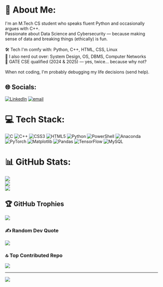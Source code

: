 # 💫 About Me:
I'm an M.Tech CS student who speaks fluent Python and occasionally argues with C++. <br>Passionate about Data Science and Cybersecurity — because making sense of data and breaking things (ethically) is fun.<br><br>🛠️ Tech I'm comfy with: Python, C++, HTML, CSS, Linux<br>🧠 I also nerd out over: System Design, OS, DBMS, Computer Networks<br>🎯 GATE CSE qualified (2024 & 2025) — yes, twice... because why not?<br><br>When not coding, I'm probably debugging my life decisions (send help).


## 🌐 Socials:
[![LinkedIn](https://img.shields.io/badge/LinkedIn-%230077B5.svg?logo=linkedin&logoColor=white)](https://linkedin.com/in/https://www.linkedin.com/in/rohit-sharma-04b913223) [![email](https://img.shields.io/badge/Email-D14836?logo=gmail&logoColor=white)](mailto:rohitsharma97.work@gmail.com) 

# 💻 Tech Stack:
![C](https://img.shields.io/badge/c-%2300599C.svg?style=plastic&logo=c&logoColor=white) ![C++](https://img.shields.io/badge/c++-%2300599C.svg?style=plastic&logo=c%2B%2B&logoColor=white) ![CSS3](https://img.shields.io/badge/css3-%231572B6.svg?style=plastic&logo=css3&logoColor=white) ![HTML5](https://img.shields.io/badge/html5-%23E34F26.svg?style=plastic&logo=html5&logoColor=white) ![Python](https://img.shields.io/badge/python-3670A0?style=plastic&logo=python&logoColor=ffdd54) ![PowerShell](https://img.shields.io/badge/PowerShell-%235391FE.svg?style=plastic&logo=powershell&logoColor=white) ![Anaconda](https://img.shields.io/badge/Anaconda-%2344A833.svg?style=plastic&logo=anaconda&logoColor=white) ![PyTorch](https://img.shields.io/badge/PyTorch-%23EE4C2C.svg?style=plastic&logo=PyTorch&logoColor=white) ![Matplotlib](https://img.shields.io/badge/Matplotlib-%23ffffff.svg?style=plastic&logo=Matplotlib&logoColor=black) ![Pandas](https://img.shields.io/badge/pandas-%23150458.svg?style=plastic&logo=pandas&logoColor=white) ![TensorFlow](https://img.shields.io/badge/TensorFlow-%23FF6F00.svg?style=plastic&logo=TensorFlow&logoColor=white) ![MySQL](https://img.shields.io/badge/mysql-4479A1.svg?style=plastic&logo=mysql&logoColor=white)
# 📊 GitHub Stats:
![](https://github-readme-stats.vercel.app/api?username=TheSharmaDev&theme=github_dark&hide_border=false&include_all_commits=true&count_private=true)<br/>
![](https://nirzak-streak-stats.vercel.app/?user=TheSharmaDev&theme=github_dark&hide_border=false)<br/>
![](https://github-readme-stats.vercel.app/api/top-langs/?username=TheSharmaDev&theme=github_dark&hide_border=false&include_all_commits=true&count_private=true&layout=compact)

## 🏆 GitHub Trophies
![](https://github-profile-trophy.vercel.app/?username=TheSharmaDev&theme=radical&no-frame=false&no-bg=true&margin-w=4)

### ✍️ Random Dev Quote
![](https://quotes-github-readme.vercel.app/api?type=vetical&theme=radical)

### 🔝 Top Contributed Repo
![](https://github-contributor-stats.vercel.app/api?username=TheSharmaDev&limit=5&theme=dark&combine_all_yearly_contributions=true)

---
[![](https://visitcount.itsvg.in/api?id=TheSharmaDev&icon=0&color=0)](https://visitcount.itsvg.in)

<!-- Proudly created with GPRM ( https://gprm.itsvg.in ) -->
